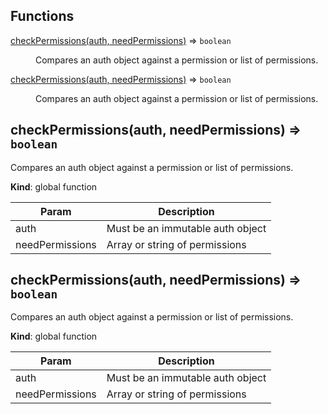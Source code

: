 ## Functions

<dl>
<dt><a href="#checkPermissions">checkPermissions(auth, needPermissions)</a> ⇒ <code>boolean</code></dt>
<dd><p>Compares an auth object against a permission or list of permissions.</p>
</dd>
<dt><a href="#checkPermissions">checkPermissions(auth, needPermissions)</a> ⇒ <code>boolean</code></dt>
<dd><p>Compares an auth object against a permission or list of permissions.</p>
</dd>
</dl>

<a name="checkPermissions"></a>

## checkPermissions(auth, needPermissions) ⇒ <code>boolean</code>
Compares an auth object against a permission or list of permissions.

**Kind**: global function  

| Param | Description |
| --- | --- |
| auth | Must be an immutable auth object |
| needPermissions | Array or string of permissions |

<a name="checkPermissions"></a>

## checkPermissions(auth, needPermissions) ⇒ <code>boolean</code>
Compares an auth object against a permission or list of permissions.

**Kind**: global function  

| Param | Description |
| --- | --- |
| auth | Must be an immutable auth object |
| needPermissions | Array or string of permissions |

